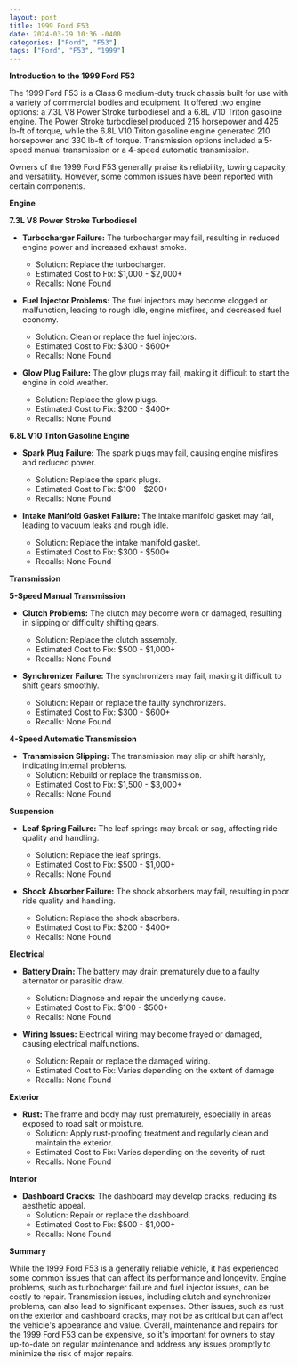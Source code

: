 ```yaml
---
layout: post
title: 1999 Ford F53
date: 2024-03-29 10:36 -0400
categories: ["Ford", "F53"]
tags: ["Ford", "F53", "1999"]
---
```

**Introduction to the 1999 Ford F53**

The 1999 Ford F53 is a Class 6 medium-duty truck chassis built for use with a variety of commercial bodies and equipment. It offered two engine options: a 7.3L V8 Power Stroke turbodiesel and a 6.8L V10 Triton gasoline engine. The Power Stroke turbodiesel produced 215 horsepower and 425 lb-ft of torque, while the 6.8L V10 Triton gasoline engine generated 210 horsepower and 330 lb-ft of torque. Transmission options included a 5-speed manual transmission or a 4-speed automatic transmission.

Owners of the 1999 Ford F53 generally praise its reliability, towing capacity, and versatility. However, some common issues have been reported with certain components.

**Engine**

**7.3L V8 Power Stroke Turbodiesel**

* **Turbocharger Failure:** The turbocharger may fail, resulting in reduced engine power and increased exhaust smoke.
  * Solution: Replace the turbocharger.
  * Estimated Cost to Fix: $1,000 - $2,000+
  * Recalls: None Found

* **Fuel Injector Problems:** The fuel injectors may become clogged or malfunction, leading to rough idle, engine misfires, and decreased fuel economy.
  * Solution: Clean or replace the fuel injectors.
  * Estimated Cost to Fix: $300 - $600+
  * Recalls: None Found

* **Glow Plug Failure:** The glow plugs may fail, making it difficult to start the engine in cold weather.
  * Solution: Replace the glow plugs.
  * Estimated Cost to Fix: $200 - $400+
  * Recalls: None Found

**6.8L V10 Triton Gasoline Engine**

* **Spark Plug Failure:** The spark plugs may fail, causing engine misfires and reduced power.
  * Solution: Replace the spark plugs.
  * Estimated Cost to Fix: $100 - $200+
  * Recalls: None Found

* **Intake Manifold Gasket Failure:** The intake manifold gasket may fail, leading to vacuum leaks and rough idle.
  * Solution: Replace the intake manifold gasket.
  * Estimated Cost to Fix: $300 - $500+
  * Recalls: None Found

**Transmission**

**5-Speed Manual Transmission**

* **Clutch Problems:** The clutch may become worn or damaged, resulting in slipping or difficulty shifting gears.
  * Solution: Replace the clutch assembly.
  * Estimated Cost to Fix: $500 - $1,000+
  * Recalls: None Found

* **Synchronizer Failure:** The synchronizers may fail, making it difficult to shift gears smoothly.
  * Solution: Repair or replace the faulty synchronizers.
  * Estimated Cost to Fix: $300 - $600+
  * Recalls: None Found

**4-Speed Automatic Transmission**

* **Transmission Slipping:** The transmission may slip or shift harshly, indicating internal problems.
  * Solution: Rebuild or replace the transmission.
  * Estimated Cost to Fix: $1,500 - $3,000+
  * Recalls: None Found

**Suspension**

* **Leaf Spring Failure:** The leaf springs may break or sag, affecting ride quality and handling.
  * Solution: Replace the leaf springs.
  * Estimated Cost to Fix: $500 - $1,000+
  * Recalls: None Found

* **Shock Absorber Failure:** The shock absorbers may fail, resulting in poor ride quality and handling.
  * Solution: Replace the shock absorbers.
  * Estimated Cost to Fix: $200 - $400+
  * Recalls: None Found

**Electrical**

* **Battery Drain:** The battery may drain prematurely due to a faulty alternator or parasitic draw.
  * Solution: Diagnose and repair the underlying cause.
  * Estimated Cost to Fix: $100 - $500+
  * Recalls: None Found

* **Wiring Issues:** Electrical wiring may become frayed or damaged, causing electrical malfunctions.
  * Solution: Repair or replace the damaged wiring.
  * Estimated Cost to Fix: Varies depending on the extent of damage
  * Recalls: None Found

**Exterior**

* **Rust:** The frame and body may rust prematurely, especially in areas exposed to road salt or moisture.
  * Solution: Apply rust-proofing treatment and regularly clean and maintain the exterior.
  * Estimated Cost to Fix: Varies depending on the severity of rust
  * Recalls: None Found

**Interior**

* **Dashboard Cracks:** The dashboard may develop cracks, reducing its aesthetic appeal.
  * Solution: Repair or replace the dashboard.
  * Estimated Cost to Fix: $500 - $1,000+
  * Recalls: None Found

**Summary**

While the 1999 Ford F53 is a generally reliable vehicle, it has experienced some common issues that can affect its performance and longevity. Engine problems, such as turbocharger failure and fuel injector issues, can be costly to repair. Transmission issues, including clutch and synchronizer problems, can also lead to significant expenses. Other issues, such as rust on the exterior and dashboard cracks, may not be as critical but can affect the vehicle's appearance and value. Overall, maintenance and repairs for the 1999 Ford F53 can be expensive, so it's important for owners to stay up-to-date on regular maintenance and address any issues promptly to minimize the risk of major repairs.
